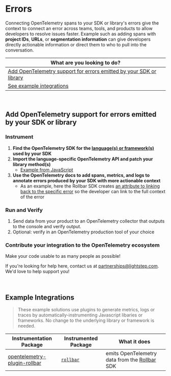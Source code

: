 # Errors

Connecting OpenTelemetry spans to your SDK or library's errors give the context to connect an error across teams, tools, and products to allow developers to resolve issues faster.  Example such as adding spans with **project IDs**, **URLs**, or **segmentation information** can give developers directly actionable information or direct them to who to pull into the conversation.

| What are you looking to do? | 
| ----- | 
| [Add OpenTelemetry support for errors emitted by your SDK or library](#add-opentelemetry-support-for-errors-emitted-by-your-sdk-or-library) |
| [See example integrations](#example-integrations) |

<br/>

## Add OpenTelemetry support for errors emitted by your SDK or library

### Instrument

1. **Find the OpenTelemetry SDK for the [language(s) or framework(s)](https://opentelemetry.io/) used by your SDK**
2. **Import the language-specific OpenTelemetry API and patch your library method(s)**
   * [Example from JavaScript](https://github.com/lightstep/lightstep-partner-toolkit/blob/main/js/packages/opentelemetry-plugin-rollbar/src/rollbar.ts#L1)
3. **Use the OpenTelemetry docs to add spans, metrics, and logs to annotate errors produced by your SDK with more actionable context**
   * As an example, here the Rollbar SDK creates [an attribute to linking back to the specific error](https://github.com/lightstep/lightstep-partner-toolkit/blob/d42c616a227dedbc013e698bdee454f4844d571c/js/packages/opentelemetry-plugin-rollbar/src/rollbar.ts#L48) so the developer can link to the full context of the error

### Run and Verify

1. Send data from your product to an OpenTelemetry collector that outputs to the console and verify output.
2. Optional: verify in an OpenTelemetry production tool of your choice

### Contribute your integration to the OpenTelemetry ecosystem

Make your code usable to as many people as possible!

If you're looking for help here, contact us at partnerships@lightstep.com. We'd love to help support you!

<br/>

## Example Integrations

> These example solutions use plugins to generate metrics, logs or traces by automatically-instrumenting Javascript libaries or frameworks. No change to the underlying library or framework is needed.

| Instrumentation Package | Instrumented Package | What it does |
| --- | --- | --- |
| [opentelemetry-plugin-rollbar](./js/packages/opentelemetry-plugin-rollbar) | [`rollbar`](https://github.com/rollbar/rollbar.js/) | emits OpenTelemetry data from the [Rollbar](https://rollbar.com/) SDK |
